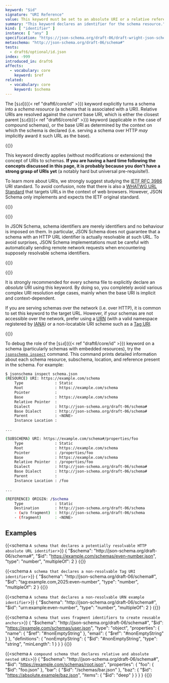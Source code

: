 ```yaml
---
keyword: "$id"
signature: "URI Reference"
value: This keyword must be set to an absolute URI or a relative reference as defined by [RFC 3986](https://www.rfc-editor.org/info/rfc3986)
summary: "This keyword declares an identifier for the schema resource."
kind: [ "identifier" ]
instance: [ "any" ]
specification: "https://json-schema.org/draft-06/draft-wright-json-schema-01#rfc.section.9.2"
metaschema: "http://json-schema.org/draft-06/schema#"
tests:
  - draft6/optional/id.json
index: -999
introduced_in: draft6
affects:
  - vocabulary: core
    keyword: $ref
related:
  - vocabulary: core
    keyword: $schema
---
```


The [`$id`]({{< ref "draft6/core/id" >}}) keyword explicitly turns a schema
into a _schema resource_ (a schema that is associated with a URI). Relative
URIs are resolved against the _current_ base URI, which is either the closest
parent [`$id`]({{< ref "draft6/core/id" >}}) keyword (applicable in the case
of compound schemas), or the base URI as determined by the context on which the
schema is declared (i.e. serving a schema over HTTP _may_ implicitly award it
such URL as the base).

{{<learning-more>}}

This keyword directly applies (without modifications or extensions) the concept
of URIs to schemas. **If you are having a hard time following the concepts
discussed in this page, it is probably because you don't have a strong grasp of
URIs yet** (a notably hard but universal pre-requisite!).

To learn more about URIs, we strongly suggest studying the [IETF RFC
3986](https://www.rfc-editor.org/info/rfc3986) URI standard. To avoid
confusion, note that there is also a [WHATWG URL
Standard](https://url.spec.whatwg.org) that targets URLs in the context of web
browsers. However, JSON Schema only implements and expects the IETF original
standard.

{{</learning-more>}}

{{<common-pitfall>}}

In JSON Schema, schema identifiers are merely identifiers and no behaviour is
imposed on them. In particular, JSON Schema does not guarantee that a schema
with an HTTP URL identifier is actually resolvable at such URL. To avoid
surprises, JSON Schema implementations must be careful with automatically
sending remote network requests when encountering supposely resolvable schema
identifiers.

{{</common-pitfall>}}

{{<best-practice>}}

It is strongly recommended for every schema file to explicitly declare an
_absolute_ URI using this keyword. By doing so, you completely avoid various
complex URI resolution edge cases, mainly when the base URI is implicit and
context-dependent.

If you are serving schemas over the network (i.e. over HTTP), it is common to
set this keyword to the target URL. However, if your schemas are not accessible
over the network, prefer using a
[URN](https://en.wikipedia.org/wiki/Uniform_Resource_Name) (with a valid
namespace registered by
[IANA](https://www.iana.org/assignments/urn-namespaces/urn-namespaces.xhtml))
or a non-locatable URI scheme such as a [Tag URI](https://www.taguri.org).

{{</best-practice>}}

To debug the role of the [`$id`]({{< ref "draft6/core/id" >}}) keyword on
a schema (particularly schemas with embedded resources), try the [`jsonschema
inspect`](https://github.com/sourcemeta/jsonschema/blob/main/docs/inspect.markdown)
command. This command prints detailed information about each schema resource,
subschema, location, and reference present in the schema. For example:

```sh
$ jsonschema inspect schema.json
(RESOURCE) URI: https://example.com/schema
    Type              : Static
    Root              : https://example.com/schema
    Pointer           :
    Base              : https://example.com/schema
    Relative Pointer  :
    Dialect           : http://json-schema.org/draft-06/schema#
    Base Dialect      : http://json-schema.org/draft-06/schema#
    Parent            : <NONE>
    Instance Location :

...

(SUBSCHEMA) URI: https://example.com/schema#/properties/foo
    Type              : Static
    Root              : https://example.com/schema
    Pointer           : /properties/foo
    Base              : https://example.com/schema
    Relative Pointer  : /properties/foo
    Dialect           : http://json-schema.org/draft-06/schema#
    Base Dialect      : http://json-schema.org/draft-06/schema#
    Parent            :
    Instance Location : /foo

...

(REFERENCE) ORIGIN: /$schema
    Type              : Static
    Destination       : http://json-schema.org/draft-06/schema
    - (w/o fragment)  : http://json-schema.org/draft-06/schema
    - (fragment)      : <NONE>
```

## Examples

{{<schema `A schema that declares a potentially resolvable HTTP absolute URL identifier`>}}
{
  "$schema": "http://json-schema.org/draft-06/schema#",
  "$id": "https://example.com/schemas/even-number.json",
  "type": "number",
  "multipleOf": 2
}
{{</schema>}}

{{<schema `A schema that declares a non-resolvable Tag URI identifier`>}}
{
  "$schema": "http://json-schema.org/draft-06/schema#",
  "$id": "tag:example.com,2025:even-number",
  "type": "number",
  "multipleOf": 2
}
{{</schema>}}

{{<schema `A schema that declares a non-resolvable URN example identifier`>}}
{
  "$schema": "http://json-schema.org/draft-06/schema#",
  "$id": "urn:example:even-number",
  "type": "number",
  "multipleOf": 2
}
{{</schema>}}

{{<schema `A schema that uses fragment identifiers to create reusable anchors`>}}
{
  "$schema": "http://json-schema.org/draft-06/schema#",
  "$id": "https://example.com/schemas/user.json",
  "type": "object",
  "properties": {
    "name": { "$ref": "#nonEmptyString" },
    "email": { "$ref": "#nonEmptyString" }
  },
  "definitions": {
    "nonEmptyString": {
      "$id": "#nonEmptyString",
      "type": "string",
      "minLength": 1
    }
  }
}
{{</schema>}}

{{<schema `A compound schema that declares relative and absolute nested URIs`>}}
{
  "$schema": "http://json-schema.org/draft-06/schema#",
  "$id": "https://example.com/schemas/root.json",
  "properties": {
    "foo": {
      "$id": "foo.json"
    },
    "bar": {
      "$id": "/schemas/bar.json"
    },
    "baz": {
      "$id": "https://absolute.example/baz.json",
      "items": {
        "$id": "deep"
      }
    }
  }
}
{{</schema>}}
